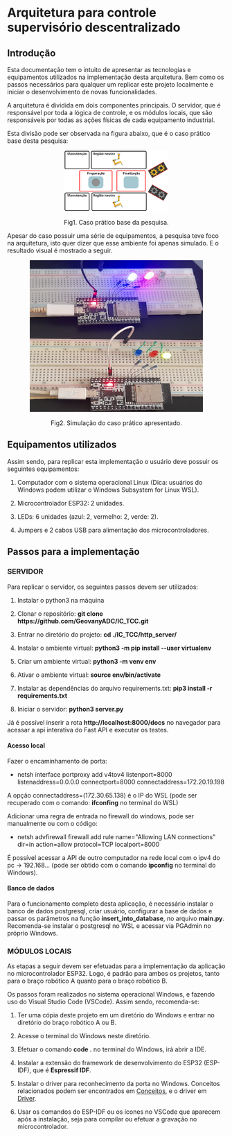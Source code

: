 # **Arquitetura para controle supervisório descentralizado**

## **Introdução**

Esta documentação tem o intuito de apresentar as tecnologias e equipamentos utilizados na implementação desta arquitetura. Bem como os passos necessários para qualquer um replicar este projeto localmente e iniciar o desenvolvimento de novas funcionalidades.

A arquitetura é dividida em dois componentes principais. O servidor, que é responsável por toda a lógica de controle, e os módulos locais, que são responsáveis por todas as ações físicas de cada equipamento industrial.

Esta divisão pode ser observada na figura abaixo, que é o caso prático base desta pesquisa:

<div align="center">
<img src="./figuras/layout.png" width="240" height="140">

Fig1. Caso prático base da pesquisa.
</div>

Apesar do caso possuir uma série de equipamentos, a pesquisa teve foco na arquitetura, isto quer dizer que esse ambiente foi apenas simulado. E o resultado visual é mostrado a seguir.

<div align="center">
<img src="./figuras/estadoslocais.jpg" width="400" height="350">

Fig2. Simulação do caso prático apresentado.
</div>

## **Equipamentos utilizados**

Assim sendo, para replicar esta implementação o usuário deve possuir os seguintes equipamentos:

1. Computador com o sistema operacional Linux (Dica: usuários do Windows podem utilizar o Windows Subsystem for Linux WSL).

2. Microcontrolador ESP32: 2 unidades.

3. LEDs: 6 unidades (azul: 2, vermelho: 2, verde: 2).

4. Jumpers e 2 cabos USB para alimentação dos microcontroladores. 

## **Passos para a implementação**

### **SERVIDOR**

Para replicar o servidor, os seguintes passos devem ser utilizados:

1. Instalar o python3 na máquina

2. Clonar o repositório: **git clone https[]()://github.com/GeovanyADC/IC_TCC.git**

3. Entrar no diretório do projeto: **cd ./IC_TCC/http_server/**

4. Instalar o ambiente virtual: **python3 -m pip install --user virtualenv**

5. Criar um ambiente virtual: **python3 -m venv env**

6. Ativar o ambiente virtual: **source env/bin/activate**

7. Instalar as dependências do arquivo requirements.txt: **pip3 install -r requirements.txt**

8. Iniciar o servidor: **python3 server.py**

Já é possível inserir a rota **http[]()://localhost:8000/docs** no navegador para acessar a api interativa do Fast API e executar os testes.

#### **Acesso local**

Fazer o encaminhamento de porta:
- netsh interface portproxy add v4tov4 listenport=8000 listenaddress=0.0.0.0 connectport=8000 connectaddress=172.20.19.198

A opção connectaddress=(172.30.65.138) é o IP do WSL (pode ser recuperado com o comando: **ifconfing** no terminal do WSL)

Adicionar uma regra de entrada no firewall do windows, pode ser manualmente ou com o código:
- netsh advfirewall firewall add rule name="Allowing LAN connections" dir=in action=allow protocol=TCP localport=8000

É possível acessar a API de outro computador na rede local com o ipv4 do pc -> 192.168... (pode ser obtido com o comando **ipconfig** no terminal do Windows).


#### **Banco de dados**

Para o funcionamento completo desta aplicação, é necessário instalar o banco de dados postgresql, criar usuário, configurar a base de dados e passar os parâmetros na função **insert_into_database**, no arquivo **main.py**. Recomenda-se instalar o postgresql no WSL e acessar via PGAdmin no próprio Windows.

### **MÓDULOS LOCAIS**

As etapas a seguir devem ser efetuadas para a implementação da aplicação no microcontrolador ESP32. Logo, é padrão para ambos os projetos, tanto para o braço robótico A quanto para o braço robótico B.

Os passos foram realizados no sistema operacional Windows, e fazendo uso do Visual Studio Code (VSCode). Assim sendo, recomenda-se:

1. Ter uma cópia deste projeto em um diretório do Windows e entrar no diretório do braço robótico A ou B.

2. Acesse o terminal do Windows neste diretório.

3. Efetuar o comando **code .** no terminal do Windows, irá abrir a IDE.

4. Instalar a extensão do framework de desenvolvimento do ESP32 (ESP-IDF), que é **Espressif IDF**.

5. Instalar o driver para reconhecimento da porta no Windows. Conceitos relacionados podem ser encontrados em [Conceitos](https://docs.espressif.com/projects/esp-idf/en/latest/esp32/get-started/establish-serial-connection.html), e o driver em [Driver](https://www.silabs.com/developers/usb-to-uart-bridge-vcp-drivers).

6. Usar os comandos do ESP-IDF ou os ícones no VSCode que aparecem após a instalação, seja para compilar ou efetuar a gravação no microcontrolador.



